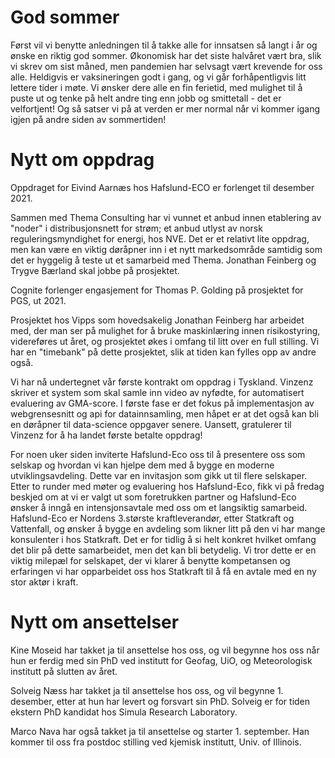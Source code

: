 # God sommer

Først vil vi benytte anledningen til å takke alle for innsatsen så langt
i år og ønske en riktig god sommer. Økonomisk har det siste halvåret vært bra,
slik vi skrev om sist måned, men pandemien har selvsagt vært krevende for oss alle.
Heldigvis er vaksineringen godt i gang, og vi går forhåpentligvis litt lettere
tider i møte. Vi ønsker dere alle en fin ferietid, med mulighet til å
puste ut og tenke på helt andre ting enn jobb og smittetall - det er velfortjent!
Og så satser vi på at verden er mer normal når vi kommer igang igjen
på andre siden av sommertiden!

# Nytt om oppdrag

Oppdraget for Eivind Aarnæs hos Hafslund-ECO er forlenget til desember 2021.

Sammen med Thema Consulting har vi vunnet et anbud innen etablering av "noder"
i distribusjonsnett for strøm; et anbud utlyst av norsk reguleringsmyndighet
for energi, hos NVE. Det er et relativt lite oppdrag, men kan være en viktig
døråpner inn i et nytt markedsområde samtidig som det er hyggelig å teste ut et
samarbeid med Thema. Jonathan Feinberg og Trygve Bærland skal jobbe på
prosjektet.

Cognite forlenger engasjement for Thomas P. Golding på prosjektet for PGS, ut
2021.

Prosjektet hos Vipps som hovedsakelig Jonathan Feinberg har arbeidet med, der
man ser på mulighet for å bruke maskinlæring innen risikostyring, videreføres
ut året, og prosjektet økes i omfang til litt over en full stilling. Vi har en
"timebank" på dette prosjektet, slik at tiden kan fylles opp av andre også.

Vi har nå undertegnet vår første kontrakt om oppdrag i Tyskland. Vinzenz
skriver et system som skal samle inn video av nyfødte, for automatisert
evaluering av GMA-score. I første fase er det fokus på implementasjon av
webgrensesnitt og api for datainnsamling, men håpet er at det også kan bli en
døråpner til data-science oppgaver senere. Uansett, gratulerer til Vinzenz for
å ha landet første betalte oppdrag!

For noen uker siden inviterte Hafslund-Eco oss til å presentere oss som selskap
og hvordan vi kan hjelpe dem med å bygge en moderne utviklingsavdeling. Dette
var en invitasjon som gikk ut til flere selskaper. Etter to runder med møter og
evaluering hos Hafslund-Eco, fikk vi på fredag beskjed om at vi er valgt ut som
foretrukken partner og Hafslund-Eco ønsker å inngå en intensjonsavtale med oss
om et langsiktig samarbeid. Hafslund-Eco er Nordens 3.største kraftleverandør,
etter Statkraft og Vattenfall, og ønsker å bygge en avdeling som likner litt på
den vi har mange konsulenter i hos Statkraft. Det er for tidlig å si helt
konkret hvilket omfang det blir på dette samarbeidet, men det kan bli
betydelig. Vi tror dette er en viktig milepæl for selskapet, der vi klarer å
benytte kompetansen og erfaringen vi har opparbeidet oss hos Statkraft til å få
en avtale med en ny stor aktør i kraft.

# Nytt om ansettelser

Kine Moseid har takket ja til ansettelse hos oss, og vil begynne hos oss når
hun er ferdig med sin PhD ved institutt for Geofag, UiO, og Meteorologisk
institutt på slutten av året.

Solveig Næss har takket ja til ansettelse hos oss, og vil begynne 1. desember,
etter at hun har levert og forsvart sin PhD. Solveig er for tiden ekstern PhD
kandidat hos Simula Research Laboratory.

Marco Nava har også takket ja til ansettelse og starter 1. september. Han
kommer til oss fra postdoc stilling ved kjemisk institutt, Univ. of Illinois.
